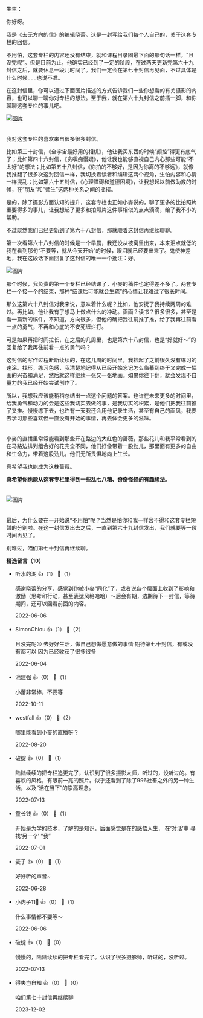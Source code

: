 生生：

你好呀。

我是《去无方向的信》的编辑晓蕾。这是一封写给我们每个人自己的，关于这套专栏的回信。

不用怕，这套专栏的内容还没有结束，就和课程目录图最下面的那句话一样，“且没完呢”。但是目前为止，他确实已经到了一定的阶段，在过两天更新完第六十九封信之后，就要休息一段儿时间了。我们一定会在第七十封信再见面，不过具体是什么时候……也说不准。

在这封信里，你可以通过下面图片描述的方式告诉我们一些你想看的有关摄影的内容，也可以聊一聊你对专栏的想法。至于我，就在第六十九封信之前插一脚，和你聊聊这套专栏的事儿吧。

[![图片](https://static001.geekbang.org/resource/image/de/72/de185ac9f7a1b501c61ebe0e0cf5bd72.jpg?wh=1142x801)](https://jinshuju.net/f/cxoZsO)

　  
我对这套专栏的喜欢来自很多很多封信。

比如第三十封信，《全宇宙最好用的相机》，他让我买东西的时候“颜控”得更有底气了；比如第四十六封信，《贪嗔痴慢疑》，他让我也能够直视自己内心那些可能“不太好”的想法；比如第五十八封信，《你拍的不够好，是因为你离的不够远》，就像我推翻了很多次这封回信一样，我切换着读者和编辑这两个视角，生怕内容和心情一样混乱；比如第六十五封信，《心理障碍和道德困境》，让我想起以前做助教的时候，在“朋友”和“师生”这两种关系之间的摇摆。

是的，除了摄影方面认知的提升，这套专栏也正如小麥说的，聊了更多的比拍照片重要得多的事儿，让我想起了更多和拍照片这件事相似的点点滴滴，给了我不小的帮助。

不过既然我们已经更新到了第六十八封信，那就顺着这封信再继续聊聊。

第一次看第六十八封信的时候是一个早晨，我还没从被窝里出来，本来泪点就低的我在看到那句“不要等，就从今天开始”的时候，眼泪就已经要出来了。鬼使神差地，我在这段话下面回复了这封信的唯一一个批注：好。

![图片](https://static001.geekbang.org/resource/image/8a/b6/8acc6b9a352941459975ce84b7f418b6.jpg?wh=1142x529 "然后小麥隔了很久才回了这个批注。我：忐忑。")

那个时候，我负责的第一个专栏已经结课了，小麥的稿件也定得差不多了。两套专栏一个接一个的结束，那种“结课后可能就会生疏”的心情让我难过了很长时间。

那么这第六十八封信对我来说，意味着什么呢？比如，他安抚了我持续两周的难过。再比如，他让我有了想马上做点什么的冲动。画画？读书？很多很多，甚至是看一篇新的稿件，不知道，方向很多，但他的确把我往前推了推，给了我再往前看一点的勇气，不再和心底的不安死缠烂打。

可是如果再把时间拉长，在之后的几周里，也是第六十八封信，也是“好就好～”的回复给了我再往前看一点的勇气吗？

这封信的写作过程断断续续的，在这几周的时间里，我捡起了之前很久没有练习的速涂。找形，练习色感，我清楚地记得从已经开始忘记怎么临摹到终于又完成一幅画的兴奋和满足，然后就这样继续一张又一张地画。如果你往下翻，就会发现不自量力的我已经开始尝试创作了。

所以，我想我应该能稍稍总结出一点这个问题的答案。也许在未来更多的时间里，给我勇气和动力的会是这些我切实去做的事，是我切实的积累，是他们把我往前推了又推。慢慢练下去，也许有一天我还会用他记录生活，甚至有自己的画风，我要去学习那些喜欢但一直没有开始的事情，再去体会更多的滋味。

　  
小麥的直播里常常能看到那些开在路边的大红色的蔷薇，那些花儿和我平常看到的在马路边排列组合好的花完全不同，他们好像带着一股劲儿，那里面有更多的自由和生命力，带着这股劲儿，他们无所畏惧地向上生长。

真希望我也能成为这株蔷薇。

**真希望你也能从这套专栏里得到一些乱七八糟、奇奇怪怪的有趣想法。**  
　

![图片](https://static001.geekbang.org/resource/image/73/63/73d34fd28d86a0d0c9946800b30fd263.jpg?wh=1280x1600)

　  
最后，为什么要在一开始说“不用怕”呢？当然是怕你和我一样舍不得和这套专栏短暂的分别啦。在这一封信发出去之后，一直到第六十九封信发出，我们就要等一段时间再见了。

别难过，咱们第七十封信再继续聊。
<div><strong>精选留言（10）</strong></div><ul>
<li><span>听水的湖</span> 👍（1） 💬（1）<p>感谢晓蕾的分享，感觉到你被小麥“同化”了，或者说各个层面上收到了影响和激励（思考和行动，甚至表达风格哈哈）～后会有期，边期待下一封信，等待期间，还可以回看前面的内容。</p>2022-06-06</li><br/><li><span>SimonChiou</span> 👍（1） 💬（2）<p>且没完呢😜
去好好生活，做自己想做愿意做的事情
期待第七十封信，有或没有都可以
因为已经收获了很多很多</p>2022-06-04</li><br/><li><span>池建强</span> 👍（0） 💬（1）<p>小蕾非常棒，不要等</p>2022-10-11</li><br/><li><span>westfall</span> 👍（0） 💬（2）<p>哪里能看到小麥的直播呀？</p>2022-08-20</li><br/><li><span>破绽</span> 👍（0） 💬（1）<p>陆陆续续的把专栏追更完了，认识到了很多摄影大师，听过的，没听过的。有喜欢的风格，有眼前一亮的照片。似乎还看到了除了996社畜之外的另一种生活，以及“活在当下”的崇高理念。</p>2022-07-13</li><br/><li><span>童长钱</span> 👍（0） 💬（1）<p>开始是为学的技术，了解的是知识，后面感觉是在的感悟人生， 在‘对话’中 寻找‘另一个’
“我”</p>2022-07-01</li><br/><li><span>麦子</span> 👍（0） 💬（1）<p>好好听的声音~</p>2022-06-28</li><br/><li><span>小虎子11🐯</span> 👍（0） 💬（1）<p>什么事情都不要等～</p>2022-06-06</li><br/><li><span>破绽</span> 👍（1） 💬（0）<p>慢慢的，陆陆续续的把专栏看完了。认识了很多摄影师，听过的，没听过。</p>2022-07-13</li><br/><li><span>得失岂自知</span> 👍（0） 💬（0）<p>咱们第七十封信再继续聊</p>2023-12-02</li><br/>
</ul>
